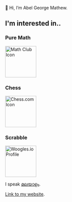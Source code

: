 👋 Hi, I’m Abel George Mathew.

## I'm interested in..
### Pure Math
<a href="https://sites.google.com/view/online-math-club"><img src="https://github.com/user-attachments/assets/0f146ae3-4da5-4d9c-a179-c30e59aca854" height="100" alt="Math Club Icon"></a>

### Chess
<a href="https://www.chess.com/member/ZVFrozel"><img src="https://github.com/user-attachments/assets/fbe4e53f-cd05-42e8-9b76-e03253b49883" height="100" alt="Chess.com Icon"></a>

### Scrabble
<a href="https://woogles.io/profile/zvfrozel"><img src="https://github.com/user-attachments/assets/5665cbd7-39e0-4a40-8337-fcb70e045b41" height="100" alt="Woogles.io Profile"></a>

I speak [മലയാളം](https://en.wikipedia.org/wiki/Malayalam).

[Link to my website](https://www.youtube.com/watch?v=dQw4w9WgXcQ).
